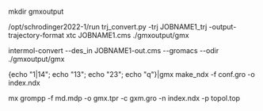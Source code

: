 
mkdir gmxoutput

/opt/schrodinger2022-1/run trj_convert.py -trj JOBNAME1_trj -output-trajectory-format xtc JOBNAME1.cms ./gmxoutput/gmx

intermol-convert --des_in JOBNAME1-out.cms --gromacs --odir ./gmxoutput/gmx

{echo "1|14"; echo "13"; echo "23"; echo "q"}|gmx make_ndx -f conf.gro -o index.ndx

mx grompp -f md.mdp -o gmx.tpr -c gxm.gro -n index.ndx -p topol.top


